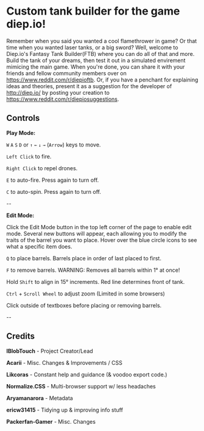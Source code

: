 # Custom tank builder for the game diep.io!

Remember when you said you wanted a cool flamethrower in game? Or that time when you wanted laser tanks, or a big sword? Well, welcome to Diep.io's Fantasy Tank Builder(FTB) where you can do all of that and more. Build the tank of your dreams, then test it out in a simulated envirement mimicing the main game. When you're done, you can share it with your friends and fellow community members over on https://www.reddit.com/r/diepioftb. Or, if you have a penchant for explaining ideas and theories, present it as a suggestion for the developer of http://diep.io/ by posting your creation to https://www.reddit.com/r/diepiosuggestions.


## Controls

**Play Mode:**

`W` `A` `S` `D` or `↑` `←` `↓` `→` (`Arrow`) keys to move.

`Left Click` to fire.

`Right Click` to repel drones.

`E` to auto-fire. Press again to turn off.

`C` to auto-spin. Press again to turn off.

--

**Edit Mode:**

Click the Edit Mode button in the top left corner of the page to enable edit mode. Several new buttons will appear, each allowing you to modify the traits of the barrel you want to place. Hover over the blue circle icons to see what a specific item does.

`Q` to place barrels. Barrels place in order of last placed to first. 

`F` to remove barrels. WARNING: Removes all barrels within 1° at once! 

Hold `Shift` to align in 15° increments. Red line determines front of tank. 

`Ctrl` + `Scroll Wheel` to adjust zoom (Limited in some browsers) 

Click outside of textboxes before placing or removing barrels.

--

## Credits


**IBlobTouch** - Project Creator/Lead

**Acarii** - Misc. Changes & Improvements / CSS

**Likcoras** - Constant help and guidance (& voodoo export code.)

**Normalize.CSS** - Multi-browser support w/ less headaches

**Aryamanarora** - Metadata

[//]: # (Note: ericw31415 doesn't like having his username capitalized.)
**ericw31415** - Tidying up & improving info stuff

**Packerfan-Gamer** - Misc. Changes
